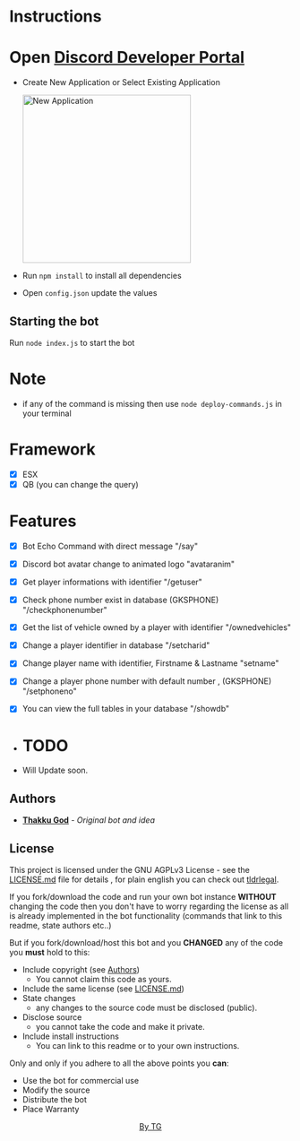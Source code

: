 # Instructions

# Open  [Discord Developer Portal](https://discord.com/developers/applications)
- Create New Application or Select Existing Application
    <td><img src="https://github.com/ENT510/LGF_Banking/assets/145626625/7b5cbcb9-fe60-4828-9d1e-1bdc43fa7560" alt="New Application" width="300"/></td>
    
- Run `npm install` to install all dependencies
- Open `config.json` update the values

## Starting the bot
Run `node index.js` to start the bot

# Note
- if any of the command is missing then use `node deploy-commands.js` in your terminal

# Framework
- [x] ESX
- [x] QB (you can change the query)

# Features
- [x] Bot Echo Command with direct message "/say"
- [x] Discord bot avatar change to animated logo "avataranim"
- [x] Get player informations with identifier "/getuser"
- [x] Check phone number exist in database (GKSPHONE) "/checkphonenumber"
- [x] Get the list of vehicle owned by a player with identifier "/ownedvehicles"
- [x] Change a player identifier in database "/setcharid"
- [x] Change player name with identifier, Firstname & Lastname "setname"
- [x] Change a player phone number with default number , (GKSPHONE) "/setphoneno"
- [x] You can view the full tables in your database "/showdb"



- # TODO
- Will Update soon.


## Authors

* **[Thakku God](https://github.com/ThakkuGod)** - *Original bot and idea*

## License

This project is licensed under the GNU AGPLv3 License - see the [LICENSE.md](LICENSE.md) file for details
, for plain english you can check out [tldrlegal](https://tldrlegal.com/license/gnu-affero-general-public-license-v3-(agpl-3.0)).

If you fork/download the code and run your own bot instance **WITHOUT** changing the code then you don't have to worry
regarding the license as all is already implemented in the bot functionality (commands that link to this readme, state
authors etc..) 

But if you fork/download/host this bot and you **CHANGED** any of the code you **must** hold to this:

- Include copyright (see [Authors](#authors))
  - You cannot claim this code as yours.
- Include the same license (see [LICENSE.md](LICENSE.md))
- State changes
  - any changes to the source code must be disclosed (public).
- Disclose source
  - you cannot take the code and make it private.
- Include install instructions
  - You can link to this readme or to your own instructions.

Only and only if you adhere to all the above points you **can**:

- Use the bot for commercial use
- Modify the source
- Distribute the bot
- Place Warranty


<center>
    <a href="https://github.com/ThakkuGod">By TG</a>
</center>
